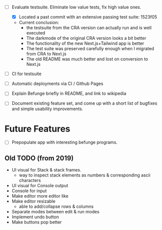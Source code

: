 - [ ] Evaluate testsuite. Eliminate low value tests, fix high value ones.
  - [x] Located a past commit with an extensive passing test suite: 1523f05
  - Current conclusion:
    - the testsuite from the CRA version can actually run and is well executed
    - The darkmode of the original CRA version looks a bit better
    - The functionality of the new Next.js+Tailwind app is better
    - The test suite was preserved carefully enough when I migrated from CRA to Next.js
    - The old README was much better and lost on conversion to Next.js

- [ ] CI for testsuite
- [ ] Automatic deployments via CI / Github Pages
- [ ] Explain Befunge briefly in README, and link to wikipedia
- [ ] Document existing feature set, and come up with a short list of bugfixes and simple usability improvements.


# Future Features
- [ ] Prepopulate app with interesting befunge programs.

## Old TODO (from 2019)
- UI visual for Stack & stack frames.
  - way to inspect stack elements as numbers & corresponding ascii characters
- UI visual for Console output
- Console for input
- Make editor more editor like
- Make editor resizable
  - able to add/collapse rows & columns
- Separate modes between edit & run modes
- Implement undo button
- Make buttons pop better
